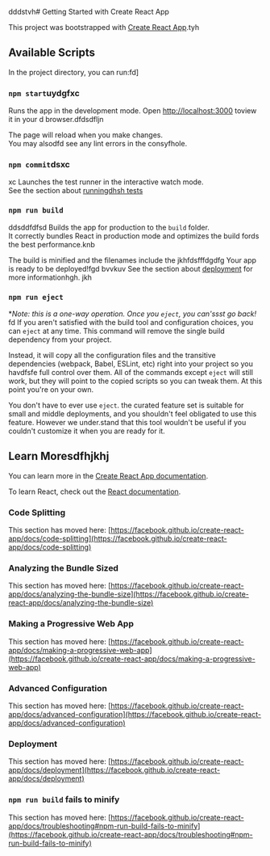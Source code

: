 dddstvh# Getting Started with Create React App

This project was bootstrapped with [Create React App](https://github.com/facebook/create-react-app).tyh

## Available Scripts
In the project directory, you can run:fd]
### `npm start`uydgfxc

Runs the app in the development mode.
Open [http://localhost:3000](http://localhost:3000) toview it in your  d browser.dfdsdfljn

The page will reload when you make changes.\
You may alsodfd see any lint errors in the consyfhole.
### `npm commit`dsxc
xc
Launches the test runner in the interactive watch mode.\
See the section about [runningdhsh tests](https://facebook.github.io/create-react-app/docs/running-tests)
### `npm run build`
ddsddfdfsd
Builds the app for production to the `build` folder.\
It correctly bundles React in production mode and optimizes the build fords the best performance.knb

The build is minified and the filenames include the jkhfdsfffdgdfg
Your app is ready to be deployed!fgd
bvvkuv
See the section about [deployment](https://facebook.github.io/create-react-app/docs/deployment) for more informationhgh.
jkh
### `npm run eject`

**Note: this is a one-way operation. Once you `eject`, you can'ssst go back!*
fd
If you aren't satisfied with the build tool and configuration choices, you can `eject` at any time. This command will remove the single build dependency from your project.

Instead, it will copy all the configuration files and the transitive dependencies (webpack, Babel, ESLint, etc) right into your project so you havdfsfe full control over them. All of the commands except `eject` will still work, but they will point to the copied scripts so you can tweak them. At this point you're on your own.

You don't have to ever use `eject`. the curated feature set is suitable for small and middle deployments, and you shouldn't feel obligated to use this feature. However we under.stand that this tool wouldn't be useful if you couldn't customize it when you are ready for it.

## Learn Moresdfhjkhj

You can learn more in the [Create React App documentation](https://facebook.github.io/create-react-app/docs/getting-started).

To learn React, check out the [React documentation](https://reactjs.org/).

### Code Splitting

This section has moved here: [https://facebook.github.io/create-react-app/docs/code-splitting](https://facebook.github.io/create-react-app/docs/code-splitting)

### Analyzing the Bundle Sized

This section has moved here: [https://facebook.github.io/create-react-app/docs/analyzing-the-bundle-size](https://facebook.github.io/create-react-app/docs/analyzing-the-bundle-size)

### Making a Progressive Web App

This section has moved here: [https://facebook.github.io/create-react-app/docs/making-a-progressive-web-app](https://facebook.github.io/create-react-app/docs/making-a-progressive-web-app)

### Advanced Configuration

This section has moved here: [https://facebook.github.io/create-react-app/docs/advanced-configuration](https://facebook.github.io/create-react-app/docs/advanced-configuration)

### Deployment

This section has moved here: [https://facebook.github.io/create-react-app/docs/deployment](https://facebook.github.io/create-react-app/docs/deployment)

### `npm run build` fails to minify

This section has moved here: [https://facebook.github.io/create-react-app/docs/troubleshooting#npm-run-build-fails-to-minify](https://facebook.github.io/create-react-app/docs/troubleshooting#npm-run-build-fails-to-minify)
